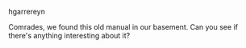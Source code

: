 hgarrereyn

Comrades, we found this old manual in our basement. Can you see if there's anything interesting about it?

